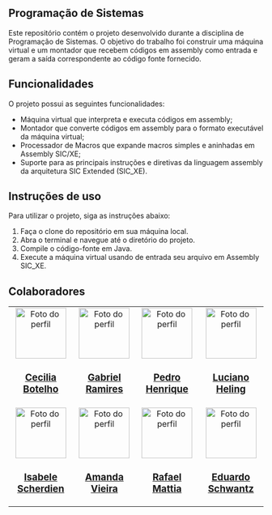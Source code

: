## Programação de Sistemas

Este repositório contém o projeto desenvolvido durante a disciplina de Programação de Sistemas. O objetivo do trabalho foi construir uma máquina virtual e um montador que recebem códigos em assembly como entrada e geram a saída correspondente ao código fonte fornecido.

## Funcionalidades

O projeto possui as seguintes funcionalidades:

- Máquina virtual que interpreta e executa códigos em assembly;
- Montador que converte códigos em assembly para o formato executável da máquina virtual;
- Processador de Macros que expande macros simples e aninhadas em Assembly SIC/XE;
- Suporte para as principais instruções e diretivas da linguagem assembly da arquitetura SIC Extended (SIC_XE).

## Instruções de uso

Para utilizar o projeto, siga as instruções abaixo:

1. Faça o clone do repositório em sua máquina local.
2. Abra o terminal e navegue até o diretório do projeto.
3. Compile o código-fonte em Java.
4. Execute a máquina virtual usando de entrada seu arquivo em Assembly SIC_XE.

## Colaboradores
        
<table align="center">
    <tr>
    <td align="center">
      <a href="https://github.com/CeciliaBotelho"><img src="https://media.licdn.com/dms/image/v2/D4D03AQEuP94ah-hfgw/profile-displayphoto-shrink_800_800/B4DZWlVvz0G4Ac-/0/1742235698490?e=1750291200&v=beta&t=OsKUpI_6LBiBzVZRC75XPzG0Cw84eWktEEUQ7M6Yf2c" alt="Foto do perfil" width="100" height="100"></a>
      <h3><a href="https://github.com/CeciliaBotelho">Cecilia Botelho</a></h3>
    </td>
    <td align="center">
      <a href="https://github.com/Falivith"><img src="https://media.licdn.com/dms/image/v2/D4D03AQHYrcthxpR-PQ/profile-displayphoto-shrink_800_800/B4DZWi7nhnG8Ac-/0/1742195292625?e=1750291200&v=beta&t=LrjpMvlrzUc10C6bTaVvtpaWybrb-ZsISzakQF71bws" alt="Foto do perfil" width="100" height="100"></a>
      <h3><a href="https://github.com/falivith">Gabriel Ramires</a></h3>
    </td>
    <td align="center">
      <a href="https://github.com/pepemesquita"><img src="https://avatars.githubusercontent.com/u/81587883?v=4" alt="Foto do perfil" width="100" height="100"></a>
      <h3><a href="https://github.com/pepemesquita">Pedro Henrique</a></h3>
    </td>
    <td align="center">
      <a href="https://github.com/lucianoheling"><img src="https://avatars.githubusercontent.com/u/101375009?v=4" alt="Foto do perfil" width="100" height="100"></a>
      <h3><a href="https://github.com/lucianoheling">Luciano Heling</a></h3>
    </td>
    </tr>
    <tr>
    <td align="center">
      <a href="https://github.com/IScherdien"><img src="https://avatars.githubusercontent.com/u/89227363?s=400&u=6b06ece7ef4135a5bf0409545c833efd28037147&v=4" alt="Foto do perfil" width="100" height="100"></a>
      <h3><a href="https://github.com/IScherdien">Isabele Scherdien</a></h3>
    </td>
      <td align="center">
      <a href="https://github.com/amandamvieira"><img src="https://i.ibb.co/4dn7YN1/3d36ee2c-0f1e-47a1-b9e8-cf603f4169cf.jpg" alt="Foto do perfil" width="100" height="100"></a>
      <h3><a href="https://github.com/amandamvieira">Amanda Vieira</a></h3>
    </td>
      <td align="center">
      <a href="https://github.com/rafaelmattia2"><img src="https://avatars.githubusercontent.com/u/81639593?v=4" alt="Foto do perfil" width="100" height="100"></a>
      <h3><a href="https://github.com/rafaelmattia2">Rafael Mattia</a></h3>
    </td>
    <td align="center">
      <a href="https://github.com/EduardoSchwantz"><img src="https://avatars.githubusercontent.com/u/94156206?v=4" alt="Foto do perfil" width="100" height="100"></a>
      <h3><a href="https://github.com/EduardoSchwantz">Eduardo Schwantz</a></h3>
    </td>
  </tr>
</table>
